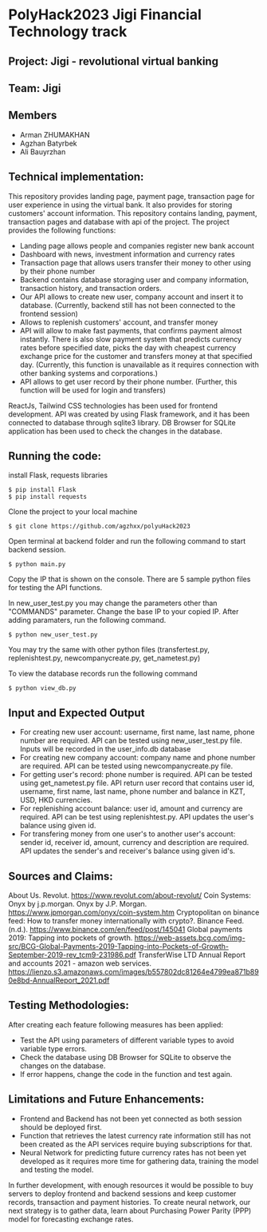 # PolyHack2023 Jigi Financial Technology track
## Project: Jigi - revolutional virtual banking

  
## Team: Jigi
## Members
- Arman ZHUMAKHAN
- Agzhan Batyrbek
- Ali Bauyrzhan

## Technical implementation:
This repository provides landing page, payment page, transaction page for user experience in using the virtual bank.
It also provides for storing customers' account information. 
This repository contains landing, payment, transaction pages and database with api of the project.
The project provides the following functions:
 - Landing page allows people and companies register new bank account
 - Dashboard with news, investment information and currency rates
 - Transaction page that allows users transfer their money to other using by their phone number
 - Backend contains database storaging user and company information, transaction history, and transaction orders.
 - Our API allows to create new user, company account and insert it to database. (Currently, backend still has not been connected to the frontend session)
 - Allows to replenish customers' account, and transfer money
 - API will allow to make fast payments, that confirms payment almost instantly. There is also slow payment system that
 predicts currency rates before specified date, picks the day with cheapest currency exchange price for the customer and transfers money at that specified day. (Currently, this function is unavailable as it requires connection with other banking systems and corporations.)
 - API allows to get user record by their phone number. (Further, this function will be used for login and transfers)

ReactJs, Tailwind CSS technologies has been used for frontend development. API was created by using Flask framework, and it has been connected to database through sqlite3 library. DB Browser for SQLite application has been used to check the changes in the database.

## Running the code:

install Flask, requests libraries
```
$ pip install Flask
$ pip install requests
```

Clone the project to your local machine
```
$ git clone https://github.com/agzhxx/polyuHack2023
```
Open terminal at backend folder and run the following command to start backend session.
```
$ python main.py
```
Copy the IP that is shown on the console.
There are 5 sample python files for testing the API functions.

In new_user_test.py you may change the parameters other than "COMMANDS" parameter. Change the base IP to your copied IP. After adding paramaters, run the following command.
```
$ python new_user_test.py
```
You may try the same with other python files (transfertest.py, replenishtest.py, newcompanycreate.py, get_nametest.py)

To view the database records run the following command
```
$ python view_db.py
```

## Input and Expected Output
- For creating new user account: username, first name, last name, phone number are required. API can be tested using new_user_test.py file. Inputs will be recorded in the user_info.db database
- For creating new company account: company name and phone number are required. API can be tested using newcompanycreate.py file.
- For getting user's record: phone number is required. API can be tested using get_nametest.py file. API return user record that contains user id, username, first name, last name, phone number and balance in KZT, USD, HKD currencies.
- For replenishing account balance: user id, amount and currency are required. API can be test using replenishtest.py. API updates the user's balance using given id.
- For transfering money from one user's to another user's account: sender id, receiver id, amount, currency and description are required. API updates the sender's and receiver's balance using given id's.

## Sources and Claims:
About Us. Revolut. https://www.revolut.com/about-revolut/
Coin Systems: Onyx by j.p.morgan. Onyx by J.P. Morgan. https://www.jpmorgan.com/onyx/coin-system.htm
Cryptopolitan on binance feed: How to transfer money internationally with crypto?. Binance Feed. (n.d.). https://www.binance.com/en/feed/post/145041
Global payments 2019: Tapping into pockets of growth. https://web-assets.bcg.com/img-src/BCG-Global-Payments-2019-Tapping-into-Pockets-of-Growth-September-2019-rev_tcm9-231986.pdf
TransferWise LTD Annual Report and accounts 2021 - amazon web services. https://lienzo.s3.amazonaws.com/images/b557802dc81264e4799ea871b890e8bd-AnnualReport_2021.pdf 

## Testing Methodologies:
After creating each feature following measures has been applied:
- Test the API using parameters of different variable types to avoid variable type errors.
- Check the database using DB Browser for SQLite to observe the changes on the database.
- If error happens, change the code in the function and test again.

## Limitations and Future Enhancements:
- Frontend and Backend has not been yet connected as both session should be deployed first.
- Function that retrieves the latest currency rate information still has not been created as the API services require buying subscriptions for that.
- Neural Network for predicting future currency rates has not been yet developed as it requires more time for gathering data, training the model and testing the model.

In further development, with enough resources it would be possible to buy servers to deploy frontend and backend sessions and keep customer records, transaction and payment histories. To create neural network, our next strategy is to gather data, learn about Purchasing Power Parity (PPP) model for forecasting exchange rates.

